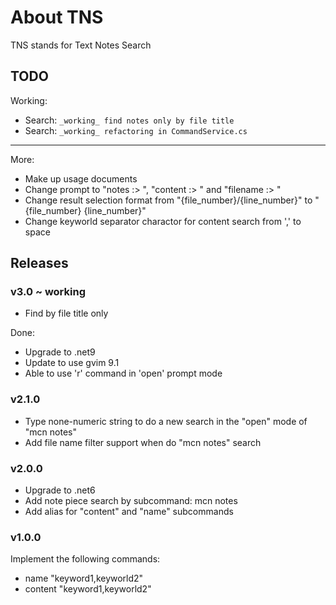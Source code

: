 # About TNS

TNS stands for Text Notes Search

## TODO

Working:

- Search: `_working_ find notes only by file title`
- Search: `_working_ refactoring in CommandService.cs`

---
More:
- Make up usage documents
- Change prompt to "notes :> ", "content :> " and "filename :> "
- Change result selection format from "{file_number}/{line_number}" to "{file_number} {line_number}"
- Change keyworld separator charactor for content search from ',' to space

## Releases

### v3.0 ~ working

- Find by file title only

Done:
- Upgrade to .net9
- Update to use gvim 9.1
- Able to use 'r' command in 'open' prompt mode

### v2.1.0

- Type none-numeric string to do a new search in the "open" mode of "mcn notes"
- Add file name filter support when do "mcn notes" search

### v2.0.0

- Upgrade to .net6
- Add note piece search by subcommand: mcn notes
- Add alias for "content" and "name" subcommands

### v1.0.0

Implement the following commands:

- name "keyword1,keyworld2"
- content "keyword1,keyworld2"
